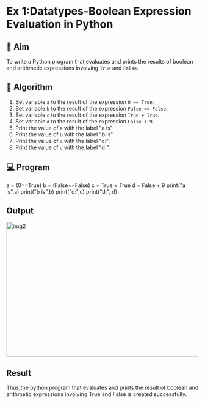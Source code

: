 
# Ex 1:Datatypes-Boolean Expression Evaluation in Python

## 🎯 Aim
To write a Python program that evaluates and prints the results of boolean and arithmetic expressions involving `True` and `False`.

## 🧠 Algorithm
1. Set variable `a` to the result of the expression `0 == True`.
2. Set variable `b` to the result of the expression `False == False`.
3. Set variable `c` to the result of the expression `True + True`.
4. Set variable `d` to the result of the expression `False + 9`.
5. Print the value of `a` with the label "a is".
6. Print the value of `b` with the label "b is".
7. Print the value of `c` with the label "c:".
8. Print the value of `d` with the label "d:".

## 💻 Program
a = (0==True)
b = (False==False)
c = True + True
d = False + 9
print("a is",a)
print("b is",b)
print("c:",c)
print("d:", d)

## Output

<img width="552" height="353" alt="img2" src="https://github.com/user-attachments/assets/05031e1e-f105-4d9e-9ed1-5af8ecae76af" />

## Result
Thus,the python program that evaluates and prints the result of boolean and arithmetic expressions involving True and False is created successfully.
